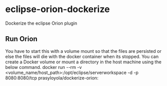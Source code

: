 # eclipse-orion-dockerize
Dockerize the eclipse Orion plugin

## Run Orion
You have to start this with a volume mount so that the files are persisted or else the files will die with the docker container when its stopped. You can create a Docker volume or mount a directory in the host machine using the below command.
    docker run --rm -v <volume_name/host_path>:/opt/eclipse/serverworkspace -d -p 8080:8080/tcp prasyloyola/dockerize-orion:<tag>

